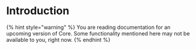 # Introduction

{% hint style="warning" %}
You are reading documentation for an upcoming version of Core. Some functionality mentioned here may not be available to you, right now.
{% endhint %}
